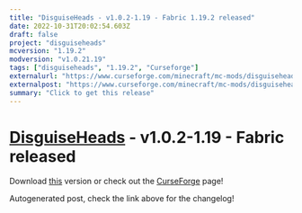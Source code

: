 ```yaml
---
title: "DisguiseHeads - v1.0.2-1.19 - Fabric 1.19.2 released"
date: 2022-10-31T20:02:54.603Z
draft: false
project: "disguiseheads"
mcversion: "1.19.2"
modversion: "v1.0.21.19"
tags: ["disguiseheads", "1.19.2", "Curseforge"]
externalurl: "https://www.curseforge.com/minecraft/mc-mods/disguiseheads/files/4060400"
externalpost: "https://www.curseforge.com/minecraft/mc-mods/disguiseheads/files/4060400"
summary: "Click to get this release"
---
```

# [DisguiseHeads](/project/disguiseheads) - v1.0.2-1.19 - Fabric released
Download [this](https://www.curseforge.com/minecraft/mc-mods/disguiseheads/files/4060400) version or check out the [CurseForge](https://www.curseforge.com/minecraft/mc-mods/disguiseheads) page!

Autogenerated post, check the link above for the changelog!
